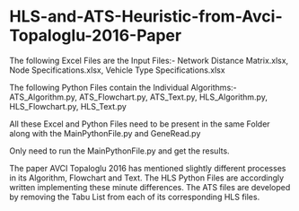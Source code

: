# HLS-and-ATS-Heuristic-from-Avci-Topaloglu-2016-Paper

The following Excel Files are the Input Files:-
  Network Distance Matrix.xlsx, 
  Node Specifications.xlsx, 
  Vehicle Type Specifications.xlsx 

The following Python Files contain the Individual Algorithms:-
  ATS_Algorithm.py, 
  ATS_Flowchart.py, 
  ATS_Text.py, 
  HLS_Algorithm.py, 
  HLS_Flowchart.py, 
  HLS_Text.py 
  
All these Excel and Python Files need to be present in the same Folder along with the MainPythonFile.py and GeneRead.py

 Only need to run the MainPythonFile.py and get the results.

 The paper AVCI Topaloglu 2016 has mentioned slightly different processes in its Algorithm, Flowchart and Text.
 The HLS Python Files are accordingly written implementing these minute differences.
 The ATS files are developed by removing the Tabu List from each of its corresponding HLS files.
